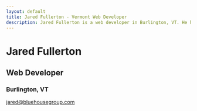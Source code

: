 ```yaml
---
layout: default
title: Jared Fullerton - Vermont Web Developer
description: Jared Fullerton is a web developer in Burlington, VT. He has over fourteen years of experience in the industry and currently works for Bluehouse Group as their lead front-end developer.
---
```

# Jared Fullerton
## Web Developer
### Burlington, VT
[jared@bluehousegroup.com](mailto:jared@bluehousegroup.com)
